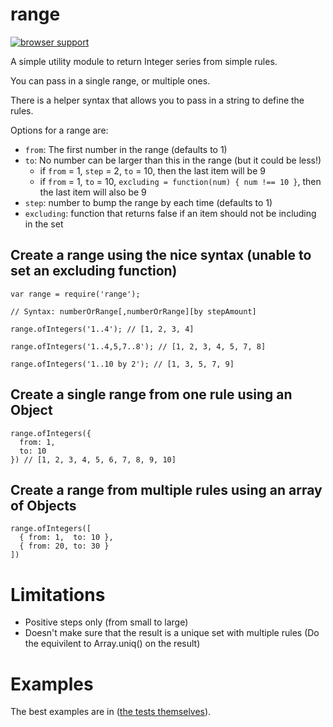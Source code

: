 range
=====

[![browser support](http://ci.testling.com/dalmaer/range.png)](http://ci.testling.com/dalmaer/range)

A simple utility module to return Integer series from simple rules.

You can pass in a single range, or multiple ones.

There is a helper syntax that allows you to pass in a string to define the rules.

Options for a range are:

- `from`: The first number in the range (defaults to 1)
- `to`: No number can be larger than this in the range (but it could be less!)
  - if `from` = 1, `step` = 2, `to` = 10, then the last item will be 9
  - if `from` = 1, `to` = 10, `excluding = function(num) { num !== 10 }`, then the last item will also be 9
- `step`: number to bump the range by each time (defaults to 1)
- `excluding`: function that returns false if an item should not be including in the set

## Create a range using the nice syntax (unable to set an excluding function)

    var range = require('range');

    // Syntax: numberOrRange[,numberOrRange][by stepAmount]

    range.ofIntegers('1..4'); // [1, 2, 3, 4]

    range.ofIntegers('1..4,5,7..8'); // [1, 2, 3, 4, 5, 7, 8]

    range.ofIntegers('1..10 by 2'); // [1, 3, 5, 7, 9]

## Create a single range from one rule using an Object


    range.ofIntegers({
      from: 1,
      to: 10
    }) // [1, 2, 3, 4, 5, 6, 7, 8, 9, 10]

## Create a range from multiple rules using an array of Objects

    range.ofIntegers([
      { from: 1,  to: 10 },
      { from: 20, to: 30 }
    ])

# Limitations

- Positive steps only (from small to large)
- Doesn't make sure that the result is a unique set with multiple rules (Do the equivilent to Array.uniq() on the result)

# Examples

The best examples are in ([the tests themselves](https://github.com/dalmaer/range/test/test.js)).

